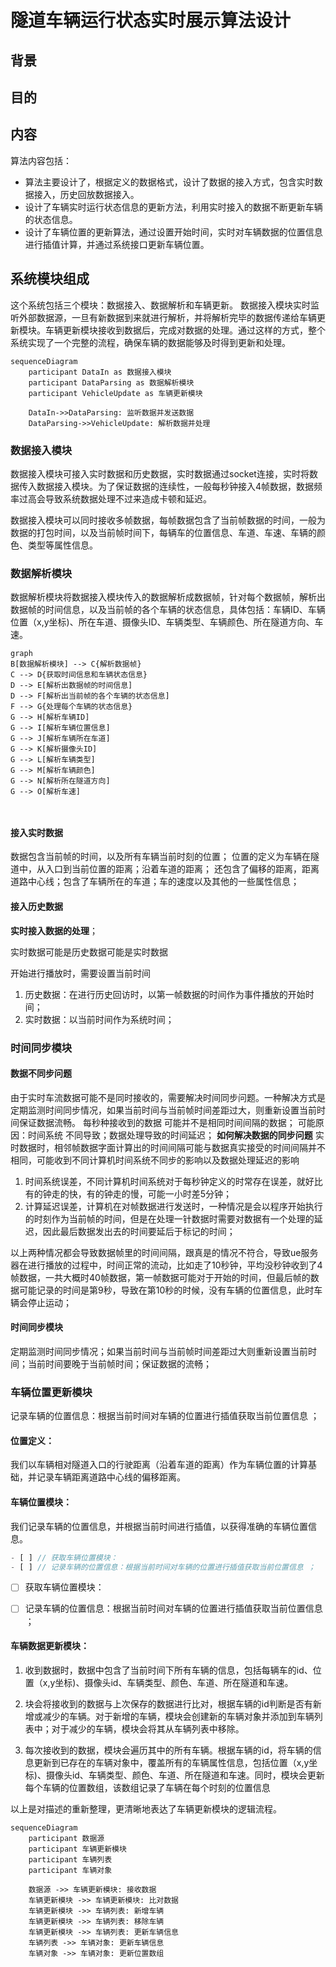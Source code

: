 # 隧道车辆运行状态实时展示算法设计
## 背景
## 目的
## 内容
算法内容包括：
- 算法主要设计了，根据定义的数据格式，设计了数据的接入方式，包含实时数据接入，历史回放数据接入。
- 设计了车辆实时运行状态信息的更新方法，利用实时接入的数据不断更新车辆的状态信息。
- 设计了车辆位置的更新算法，通过设置开始时间，实时对车辆数据的位置信息进行插值计算，并通过系统接口更新车辆位置。
## 系统模块组成
这个系统包括三个模块：数据接入、数据解析和车辆更新。 数据接入模块实时监听外部数据源，一旦有新数据到来就进行解析，并将解析完毕的数据传递给车辆更新模块。车辆更新模块接收到数据后，完成对数据的处理。通过这样的方式，整个系统实现了一个完整的流程，确保车辆的数据能够及时得到更新和处理。

```mermaid
sequenceDiagram
    participant DataIn as 数据接入模块
    participant DataParsing as 数据解析模块
    participant VehicleUpdate as 车辆更新模块

    DataIn->>DataParsing: 监听数据并发送数据
    DataParsing->>VehicleUpdate: 解析数据并处理

```
### 数据接入模块
<p>数据接入模块可接入实时数据和历史数据，实时数据通过socket连接，实时将数据传入数据接入模块。为了保证数据的连续性，一般每秒钟接入4帧数据，数据频率过高会导致系统数据处理不过来造成卡顿和延迟。</p>
数据接入模块可以同时接收多帧数据，每帧数据包含了当前帧数据的时间，一般为数据的打包时间，以及当前帧时间下，每辆车的位置信息、车道、车速、车辆的颜色、类型等属性信息。

### 数据解析模块
数据解析模块将数据接入模块传入的数据解析成数据帧，针对每个数据帧，解析出数据帧的时间信息，以及当前帧的各个车辆的状态信息，具体包括：车辆ID、车辆位置（x,y坐标)、所在车道、摄像头ID、车辆类型、车辆颜色、所在隧道方向、车速。
```mermaid
graph 
B[数据解析模块] --> C{解析数据帧}
C --> D{获取时间信息和车辆状态信息}
D --> E[解析出数据帧的时间信息]
D --> F[解析出当前帧的各个车辆的状态信息]
F --> G{处理每个车辆的状态信息}
G --> H[解析车辆ID]
G --> I[解析车辆位置信息]
G --> J[解析车辆所在车道]
G --> K[解析摄像头ID]
G --> L[解析车辆类型]
G --> M[解析车辆颜色]
G --> N[解析所在隧道方向]
G --> O[解析车速]



```
#### 接入实时数据
数据包含当前帧的时间，以及所有车辆当前时刻的位置；
位置的定义为车辆在隧道中，从入口到当前位置的距离；沿着车道的距离；
还包含了偏移的距离，距离道路中心线；包含了车辆所在的车道；车的速度以及其他的一些属性信息；


#### 接入历史数据

**实时接入数据的处理**；

实时数据可能是历史数据可能是实时数据

开始进行播放时，需要设置当前时间
1. 历史数据：在进行历史回访时，以第一帧数据的时间作为事件播放的开始时间；
2. 实时数据：以当前时间作为系统时间；
### 时间同步模块
#### 数据不同步问题
由于实时车流数据可能不是同时接收的，需要解决时间同步问题。一种解决方式是定期监测时间同步情况，如果当前时间与当前帧时间差距过大，则重新设置当前时间保证数据流畅。
每秒种接收到的数据 可能并不是相同时间间隔的数据；
可能原因：时间系统 不同导致；数据处理导致的时间延迟；
**如何解决数据的同步问题**
实时数据时，相邻帧数据字面计算出的时间间隔可能与数据真实接受的时间间隔并不相同，可能收到不同计算机时间系统不同步的影响以及数据处理延迟的影响
1. 时间系统误差，不同计算机时间系统对于每秒钟定义的时常存在误差，就好比有的钟走的快，有的钟走的慢，可能一小时差5分钟；
2. 计算延迟误差，计算机在对帧数据进行发送时，一种情况是会以程序开始执行的时刻作为当前帧的时间，但是在处理一针数据时需要对数据有一个处理的延迟，因此最后数据发出去的时间要延后于标记的时间；

以上两种情况都会导致数据帧里的时间间隔，跟真是的情况不符合，导致ue服务器在进行播放的过程中，时间正常的流动，比如走了10秒钟，平均没秒钟收到了4帧数据，一共大概时40帧数据，第一帧数据可能对于开始的时间，但最后帧的数据可能记录的时间是第9秒，导致在第10秒的时候，没有车辆的位置信息，此时车辆会停止运动；

#### 时间同步模块
定期监测时间同步情况；如果当前时间与当前帧时间差距过大则重新设置当前时间；当前时间要晚于当前帧时间；保证数据的流畅；

### 车辆位置更新模块
记录车辆的位置信息：根据当前时间对车辆的位置进行插值获取当前位置信息 ；

#### 位置定义：
我们以车辆相对隧道入口的行驶距离（沿着车道的距离）作为车辆位置的计算基础，并记录车辆距离道路中心线的偏移距离。



#### 车辆位置模块：
我们记录车辆的位置信息，并根据当前时间进行插值，以获得准确的车辆位置信息。

```js
- [ ] // 获取车辆位置模块：
- [ ] // 记录车辆的位置信息：根据当前时间对车辆的位置进行插值获取当前位置信息 ；
```
- [ ] 获取车辆位置模块：
- [ ] 记录车辆的位置信息：根据当前时间对车辆的位置进行插值获取当前位置信息 ；



#### 车辆数据更新模块：
1. 收到数据时，数据中包含了当前时间下所有车辆的信息，包括每辆车的id、位置（x,y坐标)、摄像头id、车辆类型、颜色、车道、所在隧道和车速。

2. 块会将接收到的数据与上次保存的数据进行比对，根据车辆的id判断是否有新增或减少的车辆。对于新增的车辆，模块会创建新的车辆对象并添加到车辆列表中；对于减少的车辆，模块会将其从车辆列表中移除。

3. 每次接收到的数据，模块会遍历其中的所有车辆。根据车辆的id，将车辆的信息更新到已存在的车辆对象中，覆盖所有的车辆属性信息，包括位置（x,y坐标)、摄像头id、车辆类型、颜色、车道、所在隧道和车速。同时，模块会更新每个车辆的位置数组，该数组记录了车辆在每个时刻的位置信息

以上是对描述的重新整理，更清晰地表达了车辆更新模块的逻辑流程。
```mermaid
sequenceDiagram
    participant 数据源
    participant 车辆更新模块
    participant 车辆列表
    participant 车辆对象

    数据源 ->> 车辆更新模块: 接收数据
    车辆更新模块 ->> 车辆更新模块: 比对数据
    车辆更新模块 ->> 车辆列表: 新增车辆
    车辆更新模块 ->> 车辆列表: 移除车辆
    车辆更新模块 ->> 车辆列表: 更新车辆信息
    车辆列表 ->> 车辆对象: 更新车辆信息
    车辆对象 ->> 车辆对象: 更新位置数组

```



